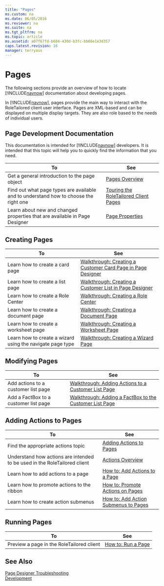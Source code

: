 ```yaml
---
title: "Pages"
ms.custom: na
ms.date: 06/05/2016
ms.reviewer: na
ms.suite: na
ms.tgt_pltfrm: na
ms.topic: article
ms.assetid: a07f67fd-b684-430d-b3fc-bb66e1e3d357
caps.latest.revision: 16
manager: terryaus
---
```

# Pages
The following sections provide an overview of how to locate [!INCLUDE[navnow](../dynamics-nav/includes/navnow_md.md)] documentation about developing pages.  
  
 In [!INCLUDE[navnow](../dynamics-nav/includes/navnow_md.md)], pages provide the main way to interact with the RoleTailored client user interface. Pages are XML\-based and can be displayed on multiple display targets. They are also role based to the needs of individual users.  
  
## Page Development Documentation  
 This documentation is intended for [!INCLUDE[navnow](../dynamics-nav/includes/navnow_md.md)] developers. It is intended that this topic will help you to quickly find the information that you need.  
  
|To|See|  
|--------|---------|  
|Get a general introduction to the page object|[Pages Overview](../dynamics-nav/Pages-Overview.md)|  
|Find out what page types are available and to understand how to choose the right one|[Touring the RoleTailored Client Pages](../dynamics-nav/Touring-the-RoleTailored-Client-Pages.md)|  
|Learn about new and changed properties that are available in Page Designer|[Page Properties](../dynamics-nav/Page-Properties.md)|  
  
## Creating Pages  
  
|To|See|  
|--------|---------|  
|Learn how to create a card page|[Walkthrough: Creating a Customer Card Page in Page Designer](../Topic/Walkthrough:%20Creating%20a%20Customer%20Card%20Page%20in%20Page%20Designer.md)|  
|Learn how to create a list page|[Walkthrough: Creating a Customer List in Page Designer](../Topic/Walkthrough:%20Creating%20a%20Customer%20List%20in%20Page%20Designer.md)|  
|Learn how to create a Role Center|[Walkthrough: Creating a Role Center](../Topic/Walkthrough:%20Creating%20a%20Role%20Center.md)|  
|Learn how to create a document page|[Walkthrough: Creating a Document Page](../Topic/Walkthrough:%20Creating%20a%20Document%20Page.md)|  
|Learn how to create a worksheet page|[Walkthrough: Creating a Worksheet Page](../Topic/Walkthrough:%20Creating%20a%20Worksheet%20Page.md)|  
|Learn how to create a wizard using the navigate page type|[Walkthrough: Creating a Wizard Page](../Topic/Walkthrough:%20Creating%20a%20Wizard%20Page.md)|  
  
## Modifying Pages  
  
|To|See|  
|--------|---------|  
|Add actions to a customer list page|[Walkthrough: Adding Actions to a Customer List Page](../Topic/Walkthrough:%20Adding%20Actions%20to%20a%20Customer%20List%20Page.md)|  
|Add a FactBox to a customer list page|[Walkthrough: Adding a FactBox to the Customer List Page](../Topic/Walkthrough:%20Adding%20a%20FactBox%20to%20the%20Customer%20List%20Page.md)|  
  
## Adding Actions to Pages  
  
|To|See|  
|--------|---------|  
|Find the appropriate actions topic|[Adding Actions to Pages](../dynamics-nav/Adding-Actions-to-Pages.md)|  
|Understand how actions are intended to be used in the RoleTailored client|[Actions Overview](../dynamics-nav/Actions-Overview.md)|  
|Learn how to add actions to a page|[How to: Add Actions to a Page](../Topic/How%20to:%20Add%20Actions%20to%20a%20Page.md)|  
|Learn how to promote actions to the ribbon|[How to: Promote Actions on Pages](../Topic/How%20to:%20Promote%20Actions%20on%20Pages.md)|  
|Learn how to create action submenus|[How to: Add Action Submenus to Pages](../Topic/How%20to:%20Add%20Action%20Submenus%20to%20Pages.md)|  
  
## Running Pages  
  
|To|See|  
|--------|---------|  
|Preview a page in the RoleTailored client|[How to: Run a Page](../Topic/How%20to:%20Run%20a%20Page.md)|  
  
## See Also  
 [Page Designer Troubleshooting](../dynamics-nav/Page-Designer-Troubleshooting.md)   
 [Development](../dynamics-nav/Development.md)